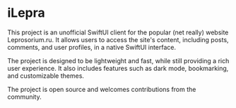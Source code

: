# iLepra

This project is an unofficial SwiftUI client for the popular (net really) website Leprosorium.ru.
It allows users to access the site's content, including posts, comments, and user profiles, in a native SwiftUI interface.

The project is designed to be lightweight and fast, while still providing a rich user experience.
It also includes features such as dark mode, bookmarking, and customizable themes.

The project is open source and welcomes contributions from the community.
